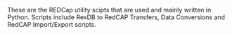 These are the REDCap utility scipts that are used and mainly written in Python. Scripts include RexDB to RedCAP Transfers, Data Conversions and RedCAP Import/Export scripts.
